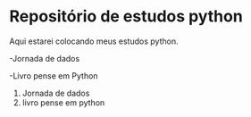 # Repositório de estudos python

Aqui estarei colocando meus estudos python.

-Jornada de dados

-Livro pense em Python

1) Jornada de dados
2) livro pense em python